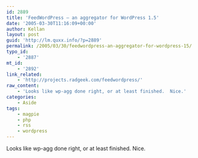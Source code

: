 ```yaml
---
id: 2889
title: 'FeedWordPress – an aggregator for WordPress 1.5'
date: '2005-03-30T11:16:09+00:00'
author: Kellan
layout: post
guid: 'http://lm.quxx.info/?p=2889'
permalink: /2005/03/30/feedwordpress-an-aggregator-for-wordpress-15/
typo_id:
    - '2887'
mt_id:
    - '2892'
link_related:
    - 'http://projects.radgeek.com/feedwordpress/'
raw_content:
    - 'Looks like wp-agg done right, or at least finished.  Nice.'
categories:
    - Aside
tags:
    - magpie
    - php
    - rss
    - wordpress
---
```


Looks like wp-agg done right, or at least finished. Nice.